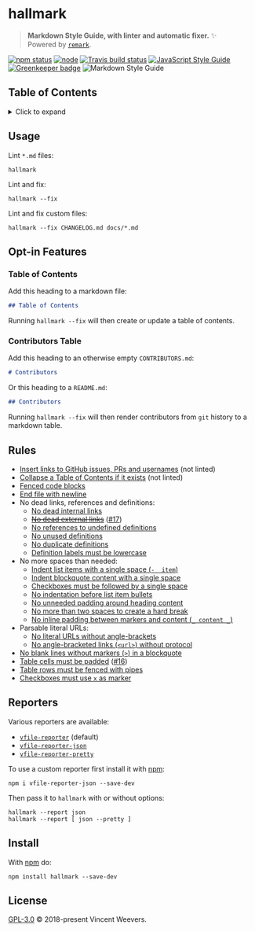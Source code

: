 # hallmark

> **Markdown Style Guide, with linter and automatic fixer.** :sparkles:  
> Powered by [`remark`][remark].

[![npm status](http://img.shields.io/npm/v/hallmark.svg)](https://www.npmjs.org/package/hallmark)
[![node](https://img.shields.io/node/v/hallmark.svg)](https://www.npmjs.org/package/hallmark)
[![Travis build status](https://img.shields.io/travis/vweevers/hallmark.svg?label=travis)](http://travis-ci.org/vweevers/hallmark)
[![JavaScript Style Guide](https://img.shields.io/badge/code_style-standard-brightgreen.svg)](https://standardjs.com) [![Greenkeeper badge](https://badges.greenkeeper.io/vweevers/hallmark.svg)](https://greenkeeper.io/)
![Markdown Style Guide](https://img.shields.io/badge/md_style-hallmark-brightgreen.svg)

## Table of Contents

<details><summary>Click to expand</summary>

- [Usage](#usage)
- [Opt-in Features](#opt-in-features)
- [Rules](#rules)
- [Reporters](#reporters)
- [Install](#install)
- [License](#license)

</details>

## Usage

Lint `*.md` files:

```
hallmark
```

Lint and fix:

```
hallmark --fix
```

Lint and fix custom files:

```
hallmark --fix CHANGELOG.md docs/*.md
```

## Opt-in Features

### Table of Contents

Add this heading to a markdown file:

```markdown
## Table of Contents
```

Running `hallmark --fix` will then create or update a table of contents.

### Contributors Table

Add this heading to an otherwise empty `CONTRIBUTORS.md`:

```markdown
# Contributors
```

Or this heading to a `README.md`:

```markdown
## Contributors
```

Running `hallmark --fix` will then render contributors from `git` history to a markdown table.

## Rules

- [Insert links to GitHub issues, PRs and usernames](https://www.npmjs.com/package/remark-github) (not linted)
- [Collapse a Table of Contents if it exists](https://www.npmjs.com/package/remark-collapse) (not linted)
- [Fenced code blocks](https://www.npmjs.com/package/remark-lint-code-block-style)
- [End file with newline](https://www.npmjs.com/package/remark-lint-final-newline)
- No dead links, references and definitions:
  - [No dead internal links](https://www.npmjs.com/package/remark-validate-links)
  - ~~[No dead external links](https://www.npmjs.com/package/remark-lint-no-dead-urls)~~ ([#17](https://github.com/vweevers/hallmark/issues/17))
  - [No references to undefined definitions](https://www.npmjs.com/package/remark-lint-no-undefined-references)
  - [No unused definitions](https://www.npmjs.com/package/remark-lint-no-unused-definitions)
  - [No duplicate definitions](https://www.npmjs.com/package/remark-lint-no-duplicate-definitions)
  - [Definition labels must be lowercase](https://www.npmjs.com/package/remark-lint-definition-case)
- No more spaces than needed:
  - [Indent list items with a single space (`-  item`)](https://www.npmjs.com/package/remark-lint-list-item-indent)
  - [Indent blockquote content with a single space](https://www.npmjs.com/package/remark-lint-blockquote-indentation)
  - [Checkboxes must be followed by a single space](https://www.npmjs.com/package/remark-lint-checkbox-content-indent)
  - [No indentation before list item bullets](https://www.npmjs.com/package/remark-lint-list-item-bullet-indent)
  - [No unneeded padding around heading content](https://www.npmjs.com/package/remark-lint-no-heading-content-indent)
  - [No more than two spaces to create a hard break](https://www.npmjs.com/package/remark-lint-hard-break-spaces)
  - [No inline padding between markers and content (`_ content _`)](https://www.npmjs.com/package/remark-lint-no-inline-padding)
- Parsable literal URLs:
  - [No literal URLs without angle-brackets](https://www.npmjs.com/package/remark-lint-no-literal-urls)
  - [No angle-bracketed links (`<url>`) without protocol](https://www.npmjs.com/package/remark-lint-no-auto-link-without-protocol)
- [No blank lines without markers (`>`) in a blockquote](https://www.npmjs.com/package/remark-lint-no-blockquote-without-marker)
- [Table cells must be padded](https://www.npmjs.com/package/remark-lint-table-cell-padding) ([#16](https://github.com/vweevers/hallmark/issues/16))
- [Table rows must be fenced with pipes](https://www.npmjs.com/package/remark-lint-table-pipes)
- [Checkboxes must use `x` as marker](https://www.npmjs.com/package/remark-lint-checkbox-character-style)

## Reporters

Various reporters are available:

- [`vfile-reporter`](https://npmjs.org/package/vfile-reporter) (default)
- [`vfile-reporter-json`](https://npmjs.org/package/vfile-reporter-json)
- [`vfile-reporter-pretty`](https://npmjs.org/package/vfile-reporter-pretty)

To use a custom reporter first install it with [npm](https://npmjs.org):

```
npm i vfile-reporter-json --save-dev
```

Then pass it to `hallmark` with or without options:

```
hallmark --report json
hallmark --report [ json --pretty ]
```

## Install

With [npm](https://npmjs.org) do:

```
npm install hallmark --save-dev
```

## License

[GPL-3.0](LICENSE) © 2018-present Vincent Weevers.

[remark]: https://www.npmjs.org/package/remark
